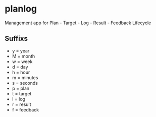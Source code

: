 # planlog
Management app for Plan - Target - Log - Result - Feedback Lifecycle

## Suffixs

- y = year
- M = month
- w = week
- d = day
- h = hour
- m = minutes
- s = seconds
- p = plan
- t = target
- l = log
- r = result
- f = feedback
